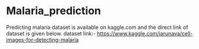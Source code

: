 # Malaria_prediction
Predicting malaria
dataset is available on kaggle.com and the direct link of dataset is given below.
dataset link:- https://www.kaggle.com/iarunava/cell-images-for-detecting-malaria
